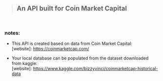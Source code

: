 > ## An API built for Coin Market Capital

<br>

### notes:


- This API is created based on data from Coin Market Capital:<br>
  [website]: https://coinmarketcap.com/

- Your local database can be populated from the dataset downloaded from kaggle: <br>
  [website]: https://www.kaggle.com/bizzyvinci/coinmarketcap-historical-data